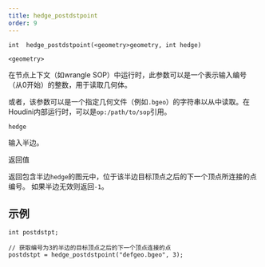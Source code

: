 ```yaml
---
title: hedge_postdstpoint
order: 9
---
```

`int  hedge_postdstpoint(<geometry>geometry, int hedge)`

`<geometry>`

在节点上下文（如wrangle SOP）中运行时，此参数可以是一个表示输入编号（从0开始）的整数，用于读取几何体。

或者，该参数可以是一个指定几何文件（例如`.bgeo`）的字符串以从中读取。在Houdini内部运行时，可以是`op:/path/to/sop`引用。

`hedge`

输入半边。

返回值

返回包含半边`hedge`的图元中，位于该半边目标顶点之后的下一个顶点所连接的点编号。
如果半边无效则返回`-1`。

## 示例

```vex
int postdstpt;

// 获取编号为3的半边的目标顶点之后的下一个顶点连接的点
postdstpt = hedge_postdstpoint("defgeo.bgeo", 3);

```
